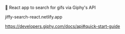 🚀 React app to search for gifs via Giphy's API 

jiffy-search-react.netlify.app

https://developers.giphy.com/docs/api#quick-start-guide
